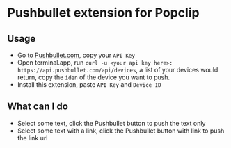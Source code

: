 # Pushbullet extension for Popclip

## Usage

- Go to [Pushbullet.com](https://www.pushbullet.com/account), copy your `API Key`
- Open terminal.app, run `curl -u <your api key here>: https://api.pushbullet.com/api/devices`, a list of your devices would return, copy the `iden` of the device you want to push.
- Install this extension, paste `API Key` and `Device ID`

## What can I do

- Select some text, click the Pushbullet button to push the text only
- Select some text with a link, click the Pushbullet button with link to push the link url
